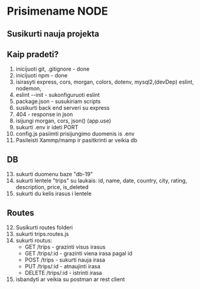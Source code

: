 # Prisimename NODE

## Susikurti nauja projekta

## Kaip pradeti?

1. inicijuoti git, .gitignore - done
2. inicijuoti npm - done
3. isirasyti express, cors, morgan, colors, dotenv, mysql2,(devDep) eslint, nodemon,
4. eslint --init - sukonfiguruoti eslint
5. package.json - susukiriam scripts
6. susikurti back end serveri su express
7. 404 - response in json
8. isijungi morgan, cors, json() (app.use)
9. sukurti .env ir ideti PORT
10. config.js pasiimti prisijungimo duomenis is .env
11. Pasileisti Xammp/mamp ir pasitkrinti ar veikia db

## DB

13. sukurti duomenu baze "db-19"
14. sukurti lentele "trips" su laukais: id, name, date, country, city, rating, description, price, is_deleted
15. sukurti du kelis irasus i lentele

## Routes

12. Susikurti routes folderi
13. sukurti trips.routes.js
14. sukurti routus:
    - GET /trips - grazinti visus irasus
    - GET /trips/:id - grazinti viena irasa pagal id
    - POST /trips - sukurti nauja irasa
    - PUT /trips/:id - atnaujinti irasa
    - DELETE /trips/:id - istrinti irasa
15. isbandyti ar veikia su postman ar rest client
